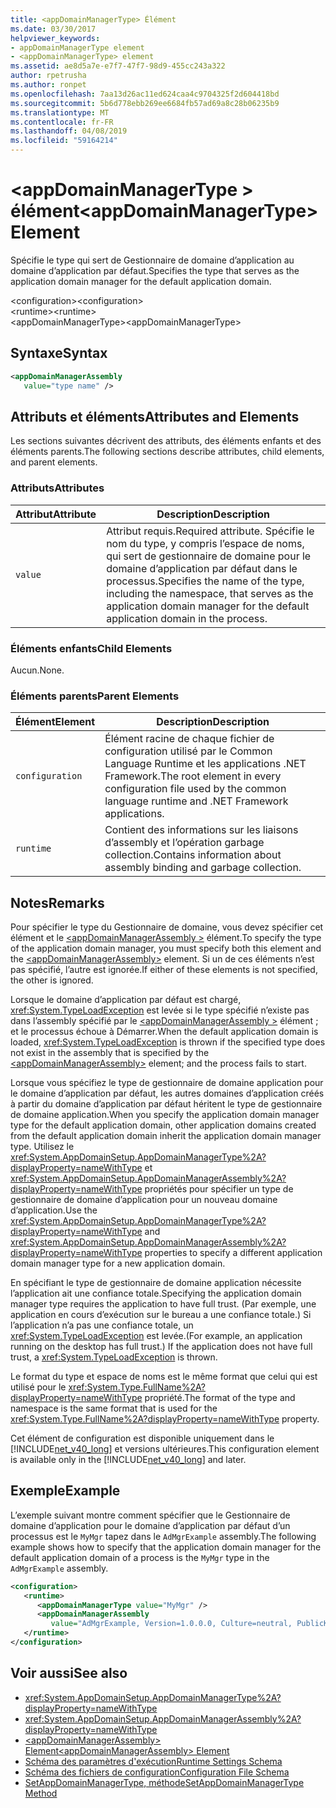 ```yaml
---
title: <appDomainManagerType> Élément
ms.date: 03/30/2017
helpviewer_keywords:
- appDomainManagerType element
- <appDomainManagerType> element
ms.assetid: ae8d5a7e-e7f7-47f7-98d9-455cc243a322
author: rpetrusha
ms.author: ronpet
ms.openlocfilehash: 7aa13d26ac11ed624caa4c9704325f2d604418bd
ms.sourcegitcommit: 5b6d778ebb269ee6684fb57ad69a8c28b06235b9
ms.translationtype: MT
ms.contentlocale: fr-FR
ms.lasthandoff: 04/08/2019
ms.locfileid: "59164214"
---
```

# <a name="appdomainmanagertype-element"></a><span data-ttu-id="99a45-102">\<appDomainManagerType > élément</span><span class="sxs-lookup"><span data-stu-id="99a45-102">\<appDomainManagerType> Element</span></span>
<span data-ttu-id="99a45-103">Spécifie le type qui sert de Gestionnaire de domaine d’application au domaine d’application par défaut.</span><span class="sxs-lookup"><span data-stu-id="99a45-103">Specifies the type that serves as the application domain manager for the default application domain.</span></span>  
  
 <span data-ttu-id="99a45-104">\<configuration></span><span class="sxs-lookup"><span data-stu-id="99a45-104">\<configuration></span></span>  
<span data-ttu-id="99a45-105">\<runtime></span><span class="sxs-lookup"><span data-stu-id="99a45-105">\<runtime></span></span>  
<span data-ttu-id="99a45-106">\<appDomainManagerType></span><span class="sxs-lookup"><span data-stu-id="99a45-106">\<appDomainManagerType></span></span>  
  
## <a name="syntax"></a><span data-ttu-id="99a45-107">Syntaxe</span><span class="sxs-lookup"><span data-stu-id="99a45-107">Syntax</span></span>  
  
```xml  
<appDomainManagerAssembly   
   value="type name" />  
```  
  
## <a name="attributes-and-elements"></a><span data-ttu-id="99a45-108">Attributs et éléments</span><span class="sxs-lookup"><span data-stu-id="99a45-108">Attributes and Elements</span></span>  
 <span data-ttu-id="99a45-109">Les sections suivantes décrivent des attributs, des éléments enfants et des éléments parents.</span><span class="sxs-lookup"><span data-stu-id="99a45-109">The following sections describe attributes, child elements, and parent elements.</span></span>  
  
### <a name="attributes"></a><span data-ttu-id="99a45-110">Attributs</span><span class="sxs-lookup"><span data-stu-id="99a45-110">Attributes</span></span>  
  
|<span data-ttu-id="99a45-111">Attribut</span><span class="sxs-lookup"><span data-stu-id="99a45-111">Attribute</span></span>|<span data-ttu-id="99a45-112">Description</span><span class="sxs-lookup"><span data-stu-id="99a45-112">Description</span></span>|  
|---------------|-----------------|  
|`value`|<span data-ttu-id="99a45-113">Attribut requis.</span><span class="sxs-lookup"><span data-stu-id="99a45-113">Required attribute.</span></span> <span data-ttu-id="99a45-114">Spécifie le nom du type, y compris l’espace de noms, qui sert de gestionnaire de domaine pour le domaine d’application par défaut dans le processus.</span><span class="sxs-lookup"><span data-stu-id="99a45-114">Specifies the name of the type, including the namespace, that serves as the application domain manager for the default application domain in the process.</span></span>|  
  
### <a name="child-elements"></a><span data-ttu-id="99a45-115">Éléments enfants</span><span class="sxs-lookup"><span data-stu-id="99a45-115">Child Elements</span></span>  
 <span data-ttu-id="99a45-116">Aucun.</span><span class="sxs-lookup"><span data-stu-id="99a45-116">None.</span></span>  
  
### <a name="parent-elements"></a><span data-ttu-id="99a45-117">Éléments parents</span><span class="sxs-lookup"><span data-stu-id="99a45-117">Parent Elements</span></span>  
  
|<span data-ttu-id="99a45-118">Élément</span><span class="sxs-lookup"><span data-stu-id="99a45-118">Element</span></span>|<span data-ttu-id="99a45-119">Description</span><span class="sxs-lookup"><span data-stu-id="99a45-119">Description</span></span>|  
|-------------|-----------------|  
|`configuration`|<span data-ttu-id="99a45-120">Élément racine de chaque fichier de configuration utilisé par le Common Language Runtime et les applications .NET Framework.</span><span class="sxs-lookup"><span data-stu-id="99a45-120">The root element in every configuration file used by the common language runtime and .NET Framework applications.</span></span>|  
|`runtime`|<span data-ttu-id="99a45-121">Contient des informations sur les liaisons d’assembly et l’opération garbage collection.</span><span class="sxs-lookup"><span data-stu-id="99a45-121">Contains information about assembly binding and garbage collection.</span></span>|  
  
## <a name="remarks"></a><span data-ttu-id="99a45-122">Notes</span><span class="sxs-lookup"><span data-stu-id="99a45-122">Remarks</span></span>  
 <span data-ttu-id="99a45-123">Pour spécifier le type du Gestionnaire de domaine, vous devez spécifier cet élément et le [ \<appDomainManagerAssembly >](../../../../../docs/framework/configure-apps/file-schema/runtime/appdomainmanagerassembly-element.md) élément.</span><span class="sxs-lookup"><span data-stu-id="99a45-123">To specify the type of the application domain manager, you must specify both this element and the [\<appDomainManagerAssembly>](../../../../../docs/framework/configure-apps/file-schema/runtime/appdomainmanagerassembly-element.md) element.</span></span> <span data-ttu-id="99a45-124">Si un de ces éléments n’est pas spécifié, l’autre est ignorée.</span><span class="sxs-lookup"><span data-stu-id="99a45-124">If either of these elements is not specified, the other is ignored.</span></span>  
  
 <span data-ttu-id="99a45-125">Lorsque le domaine d’application par défaut est chargé, <xref:System.TypeLoadException> est levée si le type spécifié n’existe pas dans l’assembly spécifié par le [ \<appDomainManagerAssembly >](../../../../../docs/framework/configure-apps/file-schema/runtime/appdomainmanagerassembly-element.md) élément ; et le processus échoue à Démarrer.</span><span class="sxs-lookup"><span data-stu-id="99a45-125">When the default application domain is loaded, <xref:System.TypeLoadException> is thrown if the specified type does not exist in the assembly that is specified by the [\<appDomainManagerAssembly>](../../../../../docs/framework/configure-apps/file-schema/runtime/appdomainmanagerassembly-element.md) element; and the process fails to start.</span></span>  
  
 <span data-ttu-id="99a45-126">Lorsque vous spécifiez le type de gestionnaire de domaine application pour le domaine d’application par défaut, les autres domaines d’application créés à partir du domaine d’application par défaut héritent le type de gestionnaire de domaine application.</span><span class="sxs-lookup"><span data-stu-id="99a45-126">When you specify the application domain manager type for the default application domain, other application domains created from the default application domain inherit the application domain manager type.</span></span> <span data-ttu-id="99a45-127">Utilisez le <xref:System.AppDomainSetup.AppDomainManagerType%2A?displayProperty=nameWithType> et <xref:System.AppDomainSetup.AppDomainManagerAssembly%2A?displayProperty=nameWithType> propriétés pour spécifier un type de gestionnaire de domaine d’application pour un nouveau domaine d’application.</span><span class="sxs-lookup"><span data-stu-id="99a45-127">Use the <xref:System.AppDomainSetup.AppDomainManagerType%2A?displayProperty=nameWithType> and <xref:System.AppDomainSetup.AppDomainManagerAssembly%2A?displayProperty=nameWithType> properties to specify a different application domain manager type for a new application domain.</span></span>  
  
 <span data-ttu-id="99a45-128">En spécifiant le type de gestionnaire de domaine application nécessite l’application ait une confiance totale.</span><span class="sxs-lookup"><span data-stu-id="99a45-128">Specifying the application domain manager type requires the application to have full trust.</span></span> <span data-ttu-id="99a45-129">(Par exemple, une application en cours d’exécution sur le bureau a une confiance totale.) Si l’application n’a pas une confiance totale, un <xref:System.TypeLoadException> est levée.</span><span class="sxs-lookup"><span data-stu-id="99a45-129">(For example, an application running on the desktop has full trust.) If the application does not have full trust, a <xref:System.TypeLoadException> is thrown.</span></span>  
  
 <span data-ttu-id="99a45-130">Le format du type et espace de noms est le même format que celui qui est utilisé pour le <xref:System.Type.FullName%2A?displayProperty=nameWithType> propriété.</span><span class="sxs-lookup"><span data-stu-id="99a45-130">The format of the type and namespace is the same format that is used for the <xref:System.Type.FullName%2A?displayProperty=nameWithType> property.</span></span>  
  
 <span data-ttu-id="99a45-131">Cet élément de configuration est disponible uniquement dans le [!INCLUDE[net_v40_long](../../../../../includes/net-v40-long-md.md)] et versions ultérieures.</span><span class="sxs-lookup"><span data-stu-id="99a45-131">This configuration element is available only in the [!INCLUDE[net_v40_long](../../../../../includes/net-v40-long-md.md)] and later.</span></span>  
  
## <a name="example"></a><span data-ttu-id="99a45-132">Exemple</span><span class="sxs-lookup"><span data-stu-id="99a45-132">Example</span></span>  
 <span data-ttu-id="99a45-133">L’exemple suivant montre comment spécifier que le Gestionnaire de domaine d’application pour le domaine d’application par défaut d’un processus est le `MyMgr` tapez dans le `AdMgrExample` assembly.</span><span class="sxs-lookup"><span data-stu-id="99a45-133">The following example shows how to specify that the application domain manager for the default application domain of a process is the `MyMgr` type in the `AdMgrExample` assembly.</span></span>  
  
```xml  
<configuration>  
   <runtime>  
      <appDomainManagerType value="MyMgr" />  
      <appDomainManagerAssembly   
         value="AdMgrExample, Version=1.0.0.0, Culture=neutral, PublicKeyToken=6856bccf150f00b3" />  
   </runtime>  
</configuration>  
```  
  
## <a name="see-also"></a><span data-ttu-id="99a45-134">Voir aussi</span><span class="sxs-lookup"><span data-stu-id="99a45-134">See also</span></span>

- <xref:System.AppDomainSetup.AppDomainManagerType%2A?displayProperty=nameWithType>
- <xref:System.AppDomainSetup.AppDomainManagerAssembly%2A?displayProperty=nameWithType>
- [<span data-ttu-id="99a45-135">\<appDomainManagerAssembly> Element</span><span class="sxs-lookup"><span data-stu-id="99a45-135">\<appDomainManagerAssembly> Element</span></span>](../../../../../docs/framework/configure-apps/file-schema/runtime/appdomainmanagerassembly-element.md)
- [<span data-ttu-id="99a45-136">Schéma des paramètres d'exécution</span><span class="sxs-lookup"><span data-stu-id="99a45-136">Runtime Settings Schema</span></span>](../../../../../docs/framework/configure-apps/file-schema/runtime/index.md)
- [<span data-ttu-id="99a45-137">Schéma des fichiers de configuration</span><span class="sxs-lookup"><span data-stu-id="99a45-137">Configuration File Schema</span></span>](../../../../../docs/framework/configure-apps/file-schema/index.md)
- [<span data-ttu-id="99a45-138">SetAppDomainManagerType, méthode</span><span class="sxs-lookup"><span data-stu-id="99a45-138">SetAppDomainManagerType Method</span></span>](../../../../../docs/framework/unmanaged-api/hosting/iclrcontrol-setappdomainmanagertype-method.md)
